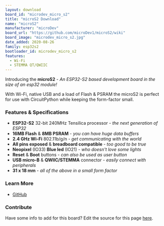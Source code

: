 ```yaml
---
layout: download
board_id: "microdev_micro_s2"
title: "microS2 Download"
name: "microS2"
manufacturer: "microDev"
board_url: "https://github.com/microDev1/microS2/wiki"
board_image: "microdev_micro_s2.jpg"
date_added: 2020-08-26
family: esp32s2
bootloader_id: microdev_micro_s2
features:
  - Wi-Fi
  - STEMMA QT/QWIIC
---
```


Introducing the **microS2** - _An ESP32-S2 based development board in the size of an esp32 module!_

With Wi-Fi, native USB and a load of Flash & PSRAM the microS2 is perfect for use with CircuitPython while keeping the form-factor small.

### Features & Specifications
 - **ESP32-S2** 32-bit 240MHz Tensilica processor - _the next generation of ESP32_
 - **16MB Flash** & **8MB PSRAM** - _you can have huge data buffers_
 - **2.4 GHz Wi-Fi** 802.11b/g/n - _get communicating with the world_
 - **All pins exposed** & **breadboard compatible** - _too good to be true_
 - **Neopixel** (IO33) **Blue led** (IO21) - _who doesn't love some lights_
 - **Reset** & **Boot** buttons - _can also be used as user button_
 - **USB micro-B** & **QWIIC/STEMMA** connector - _easily connect with peripherals_
 - **31 x 18 mm** - _all of the above in a small form factor_

### Learn More
- [GitHub](https://github.com/microDev1/microS2/wiki)

### Contribute
Have some info to add for this board? Edit the source for this page [here](https://github.com/adafruit/circuitpython-org/edit/master/_board/{{page.board_id}}.md).